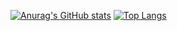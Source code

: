 [![Anurag's GitHub stats](https://github-readme-stats.vercel.app/api?username=Paulem79)](https://github.com/anuraghazra/github-readme-stats&theme=transparent)
[![Top Langs](https://github-readme-stats.vercel.app/api/top-langs/?username=Paulem79&layout=compact)](https://github.com/anuraghazra/github-readme-stats&theme=transparent)
